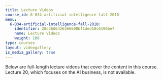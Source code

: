 ```yaml
---
title: Lecture Videos
course_id: 6-034-artificial-intelligence-fall-2010
menu:
  6-034-artificial-intelligence-fall-2010:
    identifier: 28d36d6426366698bf1ded18c6190be7
    name: Lecture Videos
    weight: 100
type: courses
layout: videogallery
is_media_gallery: true
---
```

Below are full-length lecture videos that cover the content in this course. Lecture 20, which focuses on the AI business, is not available.